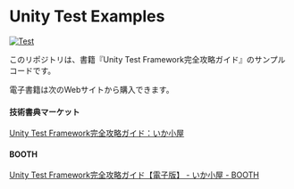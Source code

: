 # Unity Test Examples

[![Test](https://github.com/nowsprinting/UnityTestExamples/actions/workflows/test.yml/badge.svg)](https://github.com/nowsprinting/UnityTestExamples/actions/workflows/test.yml)


このリポジトリは、書籍『Unity Test Framework完全攻略ガイド』のサンプルコードです。

電子書籍は次のWebサイトから購入できます。

#### 技術書典マーケット
[Unity Test Framework完全攻略ガイド：いか小屋](https://techbookfest.org/product/5936401533108224)

#### BOOTH
[Unity Test Framework完全攻略ガイド【電子版】 - いか小屋 - BOOTH](https://ikagoya.booth.pm/items/3139036)
